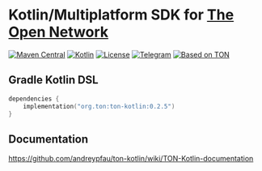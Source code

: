# Kotlin/Multiplatform SDK for [The Open Network](https://ton.org)

[![Maven Central][maven-central-svg]][maven-central]
[![Kotlin][kotlin-svg]][kotlin]
[![License][license-svg]][license]
[![Telegram][telegram-svg]][telegram]
[![Based on TON][ton-svg]][ton]


## Gradle Kotlin DSL

```kotlin
dependencies {
    implementation("org.ton:ton-kotlin:0.2.5")
}
```

## Documentation

https://github.com/andreypfau/ton-kotlin/wiki/TON-Kotlin-documentation

<!-- Badges -->

[maven-central]: https://search.maven.org/artifact/org.ton/ton-kotlin

[license]: LICENSE
[kotlin]: http://kotlinlang.org
[ton]: https://ton.org
[telegram]: https://t.me/tonkotlin

[maven-central-svg]: https://img.shields.io/maven-central/v/org.ton/ton-kotlin?color=blue
[kotlin-svg]: https://img.shields.io/badge/Kotlin-1.8-blue.svg?logo=kotlin
[telegram-svg]: https://img.shields.io/badge/Telegram-join%20chat-blue.svg?logo=telegram
[ton-svg]: https://img.shields.io/badge/Based%20on-TON-blue
[license-svg]: https://img.shields.io/github/license/andreypfau/ton-kotlin?color=blue

